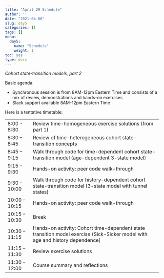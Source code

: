 ```yaml
---
title: "April 29 Schedule"
author: ''
date: "2021-04-06"
slug: day5
categories: []
tags: []
menu:
  day5:
    name: "Schedule"
    weight: 1
toc: yes
type: docs
---
```


*Cohort state-transition models, part 2*

Basic agenda:

- Synchronous session is from 8AM-12pm Eastern Time and consists of a mix of review, demonstrations and hands-on exercises
- Slack support available 8AM-12pm Eastern Time

Here is a tentative timetable:

|                            |            |
|--------------------------------------------|:------------------|
| 8:00 - 8:30  | Review time-homogeneous exercise solutions (from part 1)	 |
| 8:30 – 8:45	| Review of time-heterogeneous cohort state-transition concepts | 
|  8:45 – 9:15 | Walk through code for time-dependent cohort state-transition model (age-dependent 3-state model) |
|  9:15 – 9:30	| Hands-on activity: peer code walk-through |
| 9:30 – 10:00 | Walk through code for history-dependent cohort state-transition model (3-state model with tunnel states) |
| 10:00 – 10:15| Hands-on activity: peer code walk-through  | 
| 10:15 – 10:30 | Break |
| 10:30 – 11:15 | Hands-on activity: Cohort time-dependent state transition model exercise (Sick-Sicker model with age and history dependence)|
| 11:15 – 11:30| Review exercise solutions | 
| 11:30 – 12:00 | Course summary and reflections|


